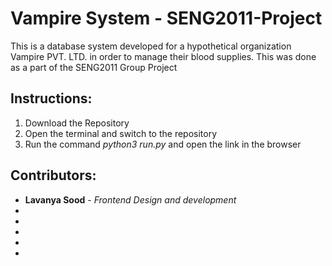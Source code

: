 # Vampire System - SENG2011-Project

This is a database system developed for a hypothetical organization Vampire PVT. LTD. in order to manage their blood supplies. This was done as a part of the SENG2011 Group Project

## Instructions:
1. Download the Repository
2. Open the terminal and switch to the repository
3. Run the command *python3 run.py* and open the link in the browser

## Contributors:
* **Lavanya Sood** - *Frontend Design and development* 
*
*
*
*
*
